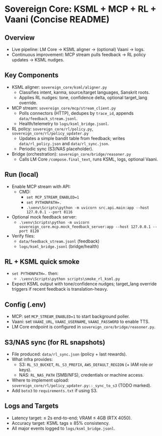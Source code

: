 # Sovereign Core: KSML + MCP + RL + Vaani (Concise README)

## Overview
- Live pipeline: LM Core → KSML aligner → (optional) Vaani → logs.
- Continuous improvement: MCP stream pulls feedback → RL policy updates → KSML nudges.

## Key Components
- KSML aligner: `sovereign_core/ksml/aligner.py`
  - Classifies intent, karma, source/target languages, Sanskrit roots.
  - Applies RL nudges: tone, confidence delta, optional target_lang override.
- MCP stream: `sovereign_core/mcp/stream_client.py`
  - Polls connectors (HTTP), dedupes by `trace_id`, appends `data/feedback_stream.jsonl`.
  - Health/telemetry to `logs/ksml_bridge.jsonl`.
- RL policy: `sovereign_core/rl/policy.py`, `sovereign_core/rl/policy_updater.py`
  - Updates a simple bandit table from feedback; writes `data/rl_policy.json` and `data/rl_sync.json`.
  - Periodic sync (S3/NAS placeholder).
- Bridge (orchestration): `sovereign_core/bridge/reasoner.py`
  - Calls LM Core `/compose.final_text`, runs KSML, logs, optional Vaani.

## Run (local)
- Enable MCP stream with API:
  - CMD:
    - `set MCP_STREAM_ENABLED=1`
    - `set PYTHONPATH=.`
    - `.\venv\Scripts\python -m uvicorn src.api.main:app --host 127.0.0.1 --port 8116`
- Optional mock feedback server:
  - `.\venv\Scripts\python -m uvicorn sovereign_core.mcp.mock_feedback_server:app --host 127.0.0.1 --port 8120`
- Verify files:
  - `data/feedback_stream.jsonl` (feedback)
  - `logs/ksml_bridge.jsonl` (bridge/health)

## RL + KSML quick smoke
- `set PYTHONPATH=.` then:
  - `.\venv\Scripts\python scripts\smoke_rl_ksml.py`
- Expect KSML output with tone/confidence nudges; target_lang override triggers if recent feedback is translation-heavy.

## Config (.env)
- MCP: set `MCP_STREAM_ENABLED=1` to start background poller.
- Vaani: set `VAANI_URL`, `VAANI_USERNAME`, `VAANI_PASSWORD` to enable TTS.
- LM Core endpoint is configured in `sovereign_core/bridge/reasoner.py`.

## S3/NAS sync (for RL snapshots)
- File produced: `data/rl_sync.json` (policy + last rewards).
- What infra provides:
  - S3: `RL_S3_BUCKET`, `RL_S3_PREFIX`, `AWS_DEFAULT_REGION` (+ IAM role or keys).
  - NAS: `RL_NAS_PATH` (SMB/NFS), credentials or machine access.
- Where to implement upload: `sovereign_core/rl/policy_updater.py::_sync_to_s3` (TODO marked).
- Add `boto3` to `requirements.txt` if using S3.

## Logs and Targets
- Latency target: ≤ 2s end-to-end; VRAM ≤ 4GB (RTX 4050).
- Accuracy target: KSML tags ≥ 85% consistency.
- All major events logged to `logs/ksml_bridge.jsonl`.
